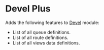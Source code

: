 # Devel Plus

Adds the following features to [Devel](https://www.drupal.org/project/devel) module:

  * List of all queue definitions.
  * List of all route definitions.
  * List of all views data definitions.
